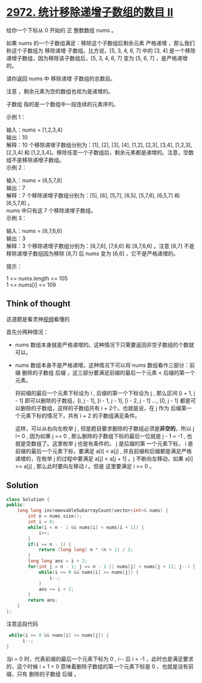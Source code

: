 # [2972. 统计移除递增子数组的数目 II]()

给你一个下标从 0 开始的 正 整数数组 nums 。

如果 nums 的一个子数组满足：移除这个子数组后剩余元素 严格递增 ，那么我们称这个子数组为 移除递增 子数组。比方说，[5, 3, 4, 6, 7] 中的 [3, 4] 是一个移除递增子数组，因为移除该子数组后，[5, 3, 4, 6, 7] 变为 [5, 6, 7] ，是严格递增的。

请你返回 nums 中 移除递增 子数组的总数目。

注意 ，剩余元素为空的数组也视为是递增的。

子数组 指的是一个数组中一段连续的元素序列。

 

示例 1：

输入：nums = [1,2,3,4]  
输出：10  
解释：10 个移除递增子数组分别为：[1], [2], [3], [4], [1,2], [2,3], [3,4], [1,2,3], [2,3,4] 和 [1,2,3,4]。移除任意一个子数组后，剩余元素都是递增的。注意，空数组不是移除递增子数组。  
示例 2：  

输入：nums = [6,5,7,8]  
输出：7  
解释：7 个移除递增子数组分别为：[5], [6], [5,7], [6,5], [5,7,8], [6,5,7] 和 [6,5,7,8] 。  
nums 中只有这 7 个移除递增子数组。  
示例 3：  

输入：nums = [8,7,6,6]  
输出：3  
解释：3 个移除递增子数组分别为：[8,7,6], [7,6,6] 和 [8,7,6,6] 。注意 [8,7] 不是移除递增子数组因为移除 [8,7] 后 nums 变为 [6,6] ，它不是严格递增的。  
 

提示：

1 <= nums.length <= 105  
1 <= nums[i] <= 109

## Think of thought

这道题是看灵神[视频](https://leetcode.cn/link/?target=https%3A%2F%2Fwww.bilibili.com%2Fvideo%2FBV1jg4y1y7PA%2F%3Ft%3D5m04s)看懂的

首先分两种情况：

- nums 数组本身就是严格递增的。这种情况下只需要返回非空子数组的个数就可以。
- nums 数组本身不是严格递增。这种情况下可以将 nums 数组看作三部分：前缀 删除的子数组 后缀 ，这三部分要满足前缀的最后一个元素 < 后缀的第一个元素。

  将前缀的最后一个元素下标设为 i , 后缀的第一个下标设为 j , 那么区间 [i + 1, j - 1] 即可以删除的子数组，[i, j - 1], [i - 1, j - 1], [i - 2, j - 1] ..., [0, j - 1] 都是可以删除的子数组，这样的子数组共有
   i + 2个。也就是说，在 j 作为 后缀第一个元素下标的情况下，共有 i + 2 的子数组满足条件。

  这样，可以从右向左枚举 j , 但是题目要求删除的子数组必须是**非空的**，所以 j != 0 , 因为如果 j == 0 , 那么删除的子数组下标的最后一位就是 j - 1 = -1 , 也就是空数组了。这里枚举 j 也是有条件的， j 是后缀的第
  一个元素下标， i 是前缀的最后一个元素下标，要满足 a[i] < a[j] , 并且前缀和后缀都是满足严格递增的，在枚举 j 的过程中要满足 a[j] < a[j + 1] 。j 不断向左移动，如果 a[i] >= a[j] , 那么此时要向左移动 i 。但是
  这里要满足 i >= 0 。

## Solution

```cpp
class Solution {
public:
    long long incremovableSubarrayCount(vector<int>& nums) {
        int n = nums.size();
        int i = 0;
        while(i < n - 1 && nums[i] < nums[i + 1]) {
            i++;
        }
        if(i == n - 1) {
            return (long long) n * (n + 1) / 2;
        }
        long long ans = i + 2;
        for(int j = n - 1; j == n - 1 || nums[j] < nums[j + 1]; j--) {
            while(i >= 0 && nums[i] >= nums[j]) {
                i--;
            }
            ans += i + 2;
        }
        return ans;
    }
};
```
注意这段代码
```cpp
 while(i >= 0 && nums[i] >= nums[j]) {
      i--;
}
```
当i = 0 时，代表前缀的最后一个元素下标为 0 , i-- 后 i = -1 ，此时也是满足要求的，这个时候 i + 1 = 0 意味着删除子数组的第一个元素下标是 0 ，也就是没有前缀，只有 删除的子数组 后缀 。
